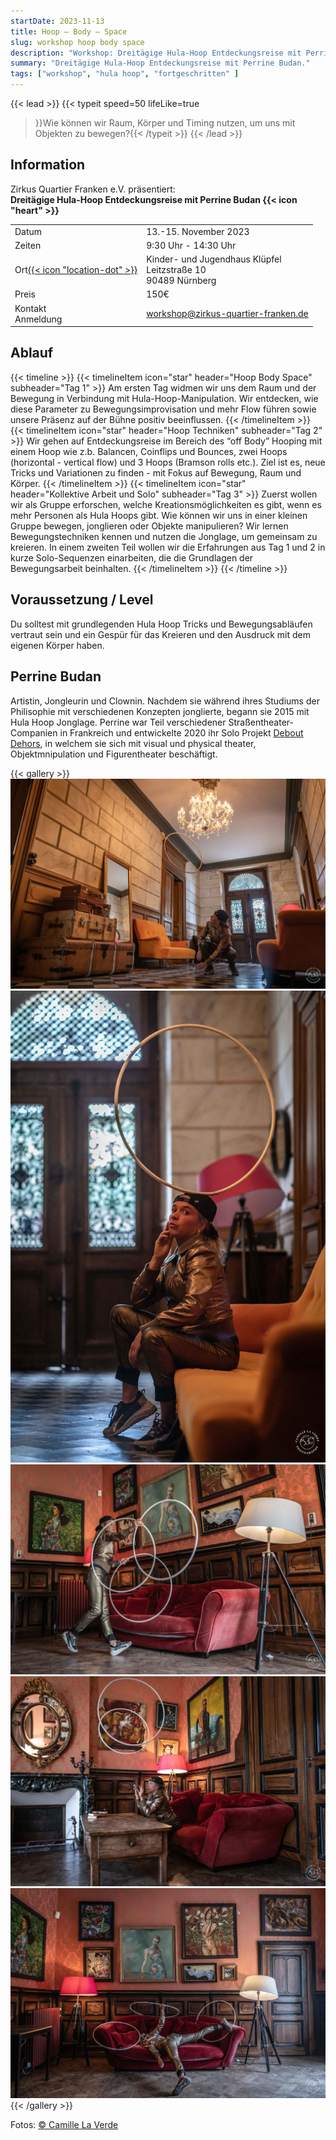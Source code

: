 ```yaml
---
startDate: 2023-11-13
title: Hoop – Body – Space
slug: workshop hoop body space
description: "Workshop: Dreitägige Hula-Hoop Entdeckungsreise mit Perrine Budan."
summary: "Dreitägige Hula-Hoop Entdeckungsreise mit Perrine Budan."
tags: ["workshop", "hula hoop", "fortgeschritten" ]
---
```

{{< lead >}}
{{< typeit
  speed=50
  lifeLike=true
>}}Wie können wir Raum, Körper und Timing nutzen, um uns mit Objekten zu bewegen?{{< /typeit >}}
{{< /lead >}}

## Information
Zirkus Quartier Franken e.V. präsentiert:  
**Dreitägige Hula-Hoop Entdeckungsreise mit Perrine Budan {{< icon "heart" >}}**
 
|||
|---|---|
|Datum|13.-15. November 2023|
|Zeiten|9:30 Uhr - 14:30 Uhr|
|Ort[{{< icon "location-dot" >}}](https://maps.app.goo.gl/NueirEDMF1TGLPVv5)|Kinder- und Jugendhaus Klüpfel<br>Leitzstraße 10<br>90489 Nürnberg|
|Preis|150€ |
|Kontakt<br>Anmeldung|workshop@zirkus-quartier-franken.de|


## Ablauf

{{< timeline >}}
{{< timelineItem icon="star" header="Hoop Body Space" subheader="Tag 1" >}}
Am ersten Tag widmen wir uns dem Raum und der Bewegung in Verbindung mit Hula-Hoop-Manipulation. Wir entdecken, wie diese Parameter zu Bewegungsimprovisation und mehr Flow führen sowie unsere Präsenz auf der Bühne positiv beeinflussen.
{{< /timelineItem >}}
{{< timelineItem icon="star" header="Hoop Techniken" subheader="Tag 2" >}}
Wir gehen auf Entdeckungsreise im Bereich des “off Body” Hooping mit einem Hoop wie z.b. Balancen, Coinflips und Bounces, zwei Hoops (horizontal - vertical flow) und 3 Hoops (Bramson rolls etc.). Ziel ist es, neue Tricks und Variationen zu finden - mit Fokus auf Bewegung, Raum und Körper.
{{< /timelineItem >}}
{{< timelineItem icon="star" header="Kollektive Arbeit und Solo" subheader="Tag 3" >}}
Zuerst wollen wir als Gruppe erforschen, welche Kreationsmöglichkeiten es gibt, wenn es mehr Personen als Hula Hoops gibt. Wie können wir uns in einer kleinen Gruppe bewegen, jonglieren oder Objekte manipulieren? Wir lernen Bewegungstechniken kennen und nutzen die Jonglage, um gemeinsam zu kreieren. In einem zweiten Teil wollen wir die Erfahrungen aus Tag 1 und 2 in kurze Solo-Sequenzen einarbeiten, die die Grundlagen der Bewegungsarbeit beinhalten.
{{< /timelineItem >}}
{{< /timeline >}}

## Voraussetzung / Level 
Du solltest mit grundlegenden Hula Hoop Tricks und Bewegungsabläufen vertraut sein und ein Gespür für das Kreieren und den Ausdruck mit dem eigenen Körper haben. 

## Perrine Budan
Artistin, Jongleurin und Clownin. Nachdem sie während ihres Studiums der Philisophie mit verschiedenen Konzepten jonglierte, begann sie 2015 mit Hula Hoop Jonglage. Perrine war Teil verschiedener Straßentheater-Companien in Frankreich und entwickelte 2020 ihr Solo Projekt [Debout Dehors](https://www.deboutdehors.com/), in welchem sie sich mit visual und physical theater, Objektmnipulation und Figurentheater beschäftigt.

{{< gallery >}}
  <img src="gallery/01.jpg" class="grid-w33" />
  <img src="gallery/02.jpg" class="grid-w33" />
  <img src="gallery/03.jpg" class="grid-w33" />
  <img src="gallery/04.jpg" class="grid-w33" />
  <img src="gallery/05.jpg" class="grid-w33" />
{{< /gallery >}}

Fotos: [© Camille La Verde](https://camillelaverde.com/)